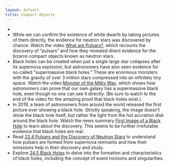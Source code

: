 ```yaml
---
layout: default
title: Compact Objects
---
```


- 
- While we can confirm the existence of white dwarfs by taking pictures of them directly, the evidence for neutron stars was discovered by chance. Watch the video [What are Pulsars?](https://storage.googleapis.com/avh-astro-videos/What%20are%20pulsars_.webm), which recounts the discovery of “pulsars” and how they revealed direct evidence for the bizarre compact objects known as neutron stars.
- Black holes can be created when just a single large star collapses after its supernova explosion, but astronomers have also seen evidence for so-called "supermassive black holes." These are enormous monsters with the gravity of over 3 million stars compressed into an infinitely tiny space. Watch the video [Monster of the Milky Way](https://drive.google.com/open?id=1CbI0NjgyMxRmLkxylyIgd0s1VScKX1jx), which shows how astronomers can prove that our own galaxy has a supermassive black hole, even though no one can see it directly. (Be sure to watch to the end of the video for the amazing proof that black holes exist.)
- In 2019, a team of astronomers from around the world released the first picture ever showing a black hole. Strictly speaking, the image doesn’t show the black hole itself, but rather the light from the hot accretion disk around the black hole. Watch the news summary [First Image of a Black Hole](https://youtu.be/UlNYgSP9qNU) to learn about the discovery. This seems to be further irrefutable evidence that black holes are real.  
- Read [23.4 Pulsars and the Discovery of Neutron Stars](https://openstax.org/books/astronomy-2e/pages/23-4-pulsars-and-the-discovery-of-neutron-stars) to understand how pulsars are formed from supernova remnants and how their emissions help in their discovery and study.
- Explore [24.5 Black Holes](https://openstax.org/books/astronomy-2e/pages/24-5-black-holes) to delve into the formation and characteristics of black holes, including the concept of event horizons and singularities.

